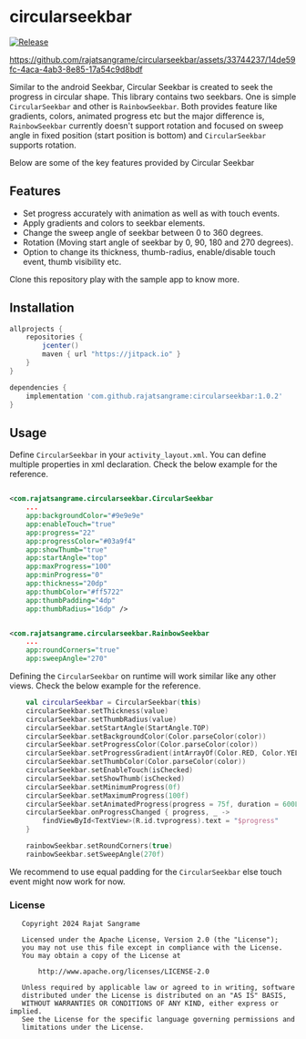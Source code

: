 # circularseekbar

[![Release](https://jitpack.io/v/rajatsangrame/circularseekbar.svg)](https://jitpack.io/#rajatsangrame/circularseekbar)


https://github.com/rajatsangrame/circularseekbar/assets/33744237/14de59fc-4aca-4ab3-8e85-17a54c9d8bdf



Similar to the android Seekbar, Circular Seekbar is created to seek the progress in circular shape.
This library contains two seekbars. One is simple `CircularSeekbar` and other is `RainbowSeekbar`.
Both provides feature like gradients, colors, animated progress etc but the major difference is, 
`RainbowSeekbar` currently doesn't support rotation and focused on sweep angle in fixed position 
(start position is bottom) and `CircularSeekbar` supports rotation.

Below are some of the key features provided by Circular Seekbar 

## Features

* Set progress accurately with animation as well as with touch events.
* Apply gradients and colors to seekbar elements.
* Change the sweep angle of seekbar between 0 to 360 degrees.
* Rotation (Moving start angle of seekbar by 0, 90, 180 and 270 degrees).
* Option to change its thickness, thumb-radius, enable/disable touch event, thumb visibility etc.

Clone this repository play with the sample app to know more.

## Installation

```groovy
allprojects {
    repositories {
        jcenter()
        maven { url "https://jitpack.io" }
    }
}

dependencies {
    implementation 'com.github.rajatsangrame:circularseekbar:1.0.2'
}
```

## Usage

Define `CircularSeekbar` in your `activity_layout.xml`. You can define multiple
properties in xml declaration. Check the below example for the reference.

```xml

<com.rajatsangrame.circularseekbar.CircularSeekbar
    ...   
    app:backgroundColor="#9e9e9e" 
    app:enableTouch="true"
    app:progress="22" 
    app:progressColor="#03a9f4"
    app:showThumb="true"
    app:startAngle="top"
    app:maxProgress="100"
    app:minProgress="0"
    app:thickness="20dp" 
    app:thumbColor="#ff5722"
    app:thumbPadding="4dp" 
    app:thumbRadius="16dp" />


<com.rajatsangrame.circularseekbar.RainbowSeekbar
    ...
    app:roundCorners="true"
    app:sweepAngle="270"

```

Defining the `CircularSeekbar` on runtime will work similar like any other views.
Check the below example for the reference.

```kotlin
    val circularSeekbar = CircularSeekbar(this)
    circularSeekbar.setThickness(value)
    circularSeekbar.setThumbRadius(value)
    circularSeekbar.setStartAngle(StartAngle.TOP)
    circularSeekbar.setBackgroundColor(Color.parseColor(color))
    circularSeekbar.setProgressColor(Color.parseColor(color))
    circularSeekbar.setProgressGradient(intArrayOf(Color.RED, Color.YELLOW, Color.GREEN))
    circularSeekbar.setThumbColor(Color.parseColor(color))
    circularSeekbar.setEnableTouch(isChecked)
    circularSeekbar.setShowThumb(isChecked)
    circularSeekbar.setMinimumProgress(0f)
    circularSeekbar.setMaximumProgress(100f)
    circularSeekbar.setAnimatedProgress(progress = 75f, duration = 600L)
    circularSeekbar.onProgressChanged { progress, _ ->
        findViewById<TextView>(R.id.tvprogress).text = "$progress"
    }

    rainbowSeekbar.setRoundCorners(true)
    rainbowSeekbar.setSweepAngle(270f)
```

We recommend to use equal padding for the `CircularSeekbar` else touch event might now work for now.

### License

```
   Copyright 2024 Rajat Sangrame

   Licensed under the Apache License, Version 2.0 (the "License");
   you may not use this file except in compliance with the License.
   You may obtain a copy of the License at

       http://www.apache.org/licenses/LICENSE-2.0

   Unless required by applicable law or agreed to in writing, software
   distributed under the License is distributed on an "AS IS" BASIS,
   WITHOUT WARRANTIES OR CONDITIONS OF ANY KIND, either express or implied.
   See the License for the specific language governing permissions and
   limitations under the License.
```






